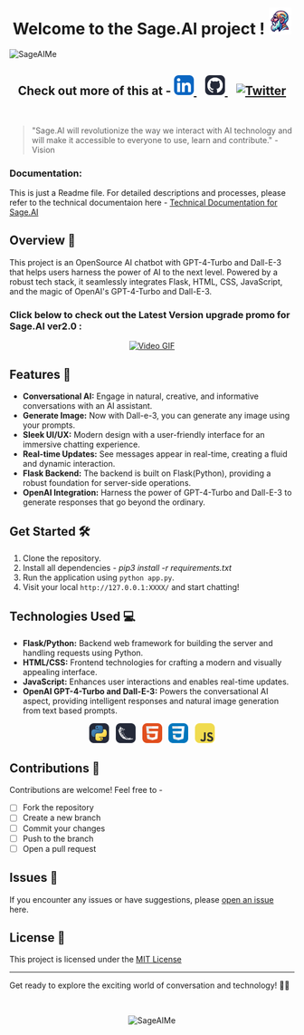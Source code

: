 <h1 align = "center" >
  Welcome to the Sage.AI project ! <img src="https://github.com/Shreyan1/Sage.AI/blob/main/Sage.png?raw=true" width="40"/>
</h1>
<img src="https://github.com/Shreyan1/items/blob/main/Linkedin%20Banner.png" alt="SageAIMe"/>

<h2 align="center">
  Check out more of this at - 
  <a href="https://www.linkedin.com/in/shreyanbasuray/">
    <img src="https://github.com/tandpfun/skill-icons/blob/main/icons/LinkedIn.svg" alt="LinkedIn" width="35" height="35"/>
  </a>
  <a href="https://github.com/Shreyan1/Sage.AI/" style="margin: 0 15px;">
    <img src="https://raw.githubusercontent.com/tandpfun/skill-icons/af89bcc5e478013caaa514c31a3789f25e818193/icons/Github-Dark.svg" alt="GitHub" width="35" height="35"/>
  </a>
  <a href="https://twitter.com/theengineerboy1">
    <img src="https://upload.wikimedia.org/wikipedia/commons/thumb/5/57/X_logo_2023_%28white%29.png/600px-X_logo_2023_%28white%29.png" alt="Twitter" width="35" height="35"/>
  </a>
</h2>
<br>

> "Sage.AI will revolutionize the way we interact with AI technology and will make it accessible to everyone to use, learn and contribute." - Vision

### Documentation:
This is just a Readme file. For detailed descriptions and processes, please refer to the technical documentaion here -
[Technical Documentation for Sage.AI](https://drive.google.com/file/d/1_VFpiMQfQXvEwWGYuCPXUaU0q0qVH6W-/view) 

## Overview 🌈

This project is an OpenSource AI chatbot with GPT-4-Turbo and Dall-E-3 that helps users harness the power of AI to the next level. Powered by a robust tech stack, it seamlessly integrates Flask, HTML, CSS, JavaScript, and the magic of OpenAI's GPT-4-Turbo and Dall-E-3.

<h3>
  Click below to check out the Latest Version upgrade promo for Sage.AI ver2.0 :
</h3>
<p align="center">
  <a href="https://youtu.be/mYTZTGl5i7A">
    <img src="https://github.com/Shreyan1/items/blob/main/Sage2.gif" alt="Video GIF" width="720"/>
  </a>
</p>


## Features 🎉

- **Conversational AI:** Engage in natural, creative, and informative conversations with an AI assistant.
- **Generate Image:** Now with Dall-e-3, you can generate any image using your prompts.
- **Sleek UI/UX:** Modern design with a user-friendly interface for an immersive chatting experience.
- **Real-time Updates:** See messages appear in real-time, creating a fluid and dynamic interaction.
- **Flask Backend:** The backend is built on Flask(Python), providing a robust foundation for server-side operations.
- **OpenAI Integration:** Harness the power of GPT-4-Turbo and Dall-E-3 to generate responses that go beyond the ordinary.

## Get Started 🛠️

1. Clone the repository.
2. Install all dependencies - *pip3 install -r requirements.txt*
3. Run the application using `python app.py`.
4. Visit your local `http://127.0.0.1:XXXX/` and start chatting!

## Technologies Used 💻

- **Flask/Python:** Backend web framework for building the server and handling requests using Python.
- **HTML/CSS:** Frontend technologies for crafting a modern and visually appealing interface.
- **JavaScript:** Enhances user interactions and enables real-time updates.
- **OpenAI GPT-4-Turbo and Dall-E-3:** Powers the conversational AI aspect, providing intelligent responses and natural image generation from text based prompts.
<p align="center">
  <img src="https://raw.githubusercontent.com/tandpfun/skill-icons/af89bcc5e478013caaa514c31a3789f25e818193/icons/Python-Dark.svg" width="35px" />&nbsp;&nbsp;
  <img src="https://github.com/tandpfun/skill-icons/blob/main/icons/Flask-Dark.svg" width="35px" />&nbsp;&nbsp;
  <img src="https://raw.githubusercontent.com/tandpfun/skill-icons/af89bcc5e478013caaa514c31a3789f25e818193/icons/HTML.svg" width="35px" />&nbsp;&nbsp;
  <img src="https://github.com/tandpfun/skill-icons/blob/main/icons/CSS.svg" width="35px" />&nbsp;&nbsp;
  <img src="https://github.com/tandpfun/skill-icons/blob/main/icons/JavaScript.svg" width="35px" />
</p>
  
## Contributions 🤝

Contributions are welcome! Feel free to -
- [ ] Fork the repository
- [ ] Create a new branch
- [ ] Commit your changes
- [ ] Push to the branch
- [ ] Open a pull request

## Issues 🐛

If you encounter any issues or have suggestions, please [open an issue](https://github.com/Shreyan1/Sage.AI/issues) here.

## License 📜

This project is licensed under the [MIT License](LICENSE)

---

Get ready to explore the exciting world of conversation and technology! 🚀💬

<br>
<p align="center">
  <img src="https://github.com/Shreyan1/items/blob/main/Linkedin%20Banner.png" alt="SageAIMe" width="720"/>
</p>

